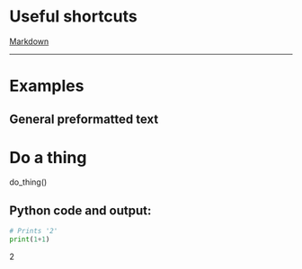 # Useful shortcuts

[Markdown](https://guides.github.com/features/mastering-markdown/)

[//]: # (1. TOC)
[//]: # ({:toc})

[//]: # (## Basic setup)

[//]: # (Jekyll requires blog post files to be named according to the following format:)

[//]: # (`YEAR-MONTH-DAY-filename.md`)

[//]: # (Where `YEAR` is a four-digit number, `MONTH` and `DAY` are both two-digit numbers, and `filename` is whatever file name you choose, to remind yourself what this post is about. `.md` is the file extension for markdown files.)

[//]: # ( The first line of the file should start with a single hash character, then a space, then your title. This is how you create a "*level 1 heading*" in markdown. Then you can create level 2, 3, etc headings as you wish but repeating the hash character, such as you see in the line `## File names` above. )

[//]: # (## Basic formatting)

[//]: # (You can use *italics*, **bold**, `code font text`. Here's a footnote [^1]. Here's a horizontal rule:)

---

[//]: # (## Lists)

[//]: # (Here's a list:)

[//]: # (- item 1)
[//]: # (- item 2)

[//]: # (And a numbered list:)

[//]: # (1. item 1)
[//]: # (1. item 2)

[//]: # (## Boxes and stuff)

[//]: # (> This is a quotation)

[//]: # ({% include alert.html text="You can include alert boxes" %})

[//]: # (...and...)

[//]: # ({% include info.html text="You can include info boxes" %})

[//]: # (## Images )

[//]: # (look into index file)

[//]: # (## Code)


  # Examples 
   ## General preformatted text

   # Do a thing
   do_thing()

## Python code and output:

```python
# Prints '2'
print(1+1)
```

2

[//]: # (## Tables)

[//]: # (| Column 1 | Column 2 |)
[//]: # (|-|-|)
[//]: # (| A thing | Another thing |)

[//]: # (## Footnotes)

[//]: # ([^1]: This is the footnote.)



